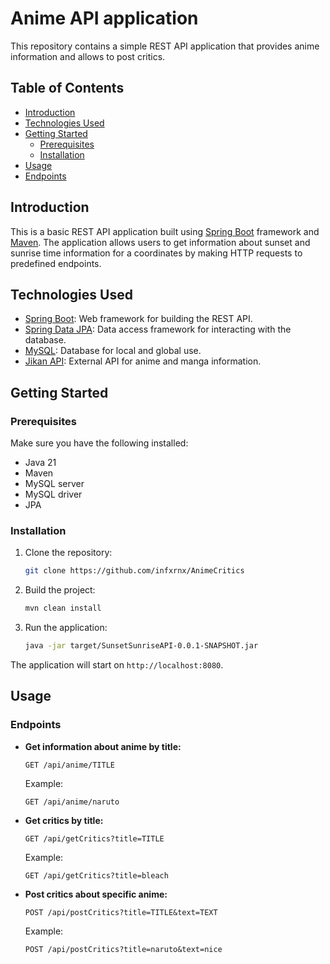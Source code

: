 # Anime API application

This repository contains a simple REST API application that provides anime information and allows to post critics.

## Table of Contents

- [Introduction](#introduction)
- [Technologies Used](#technologies-used)
- [Getting Started](#getting-started)
    - [Prerequisites](#prerequisites)
    - [Installation](#installation)
- [Usage](#usage)
- [Endpoints](#endpoints)

## Introduction

This is a basic REST API application built using [Spring Boot](https://spring.io/projects/spring-boot) framework and [Maven](https://maven.apache.org). The application allows users to get information about sunset and sunrise time information for a coordinates by making HTTP requests to predefined endpoints.

## Technologies Used

- [Spring Boot](https://spring.io/projects/spring-boot): Web framework for building the REST API.
- [Spring Data JPA](https://spring.io/projects/spring-data-jpa): Data access framework for interacting with the database.
- [MySQL](https://www.mysql.com): Database for local and global use.
- [Jikan API](https://docs.api.jikan.moe/): External API for anime and manga information.

## Getting Started

### Prerequisites

Make sure you have the following installed:

- Java 21
- Maven
- MySQL server
- MySQL driver
- JPA

### Installation

1. Clone the repository:

    ```bash
    git clone https://github.com/infxrnx/AnimeCritics
    ```

2. Build the project:

    ```bash
    mvn clean install
    ```

3. Run the application:

    ```bash
    java -jar target/SunsetSunriseAPI-0.0.1-SNAPSHOT.jar
    ```

The application will start on `http://localhost:8080`.

## Usage

### Endpoints

- **Get information about anime by title:**

  ```http
  GET /api/anime/TITLE
  ```

  Example:
  ```http
  GET /api/anime/naruto
  ```
- **Get critics by title:**

  ```http
  GET /api/getCritics?title=TITLE
  ```

  Example:
  ```http
  GET /api/getCritics?title=bleach
  ```
- **Post critics about specific anime:**

  ```http
  POST /api/postCritics?title=TITLE&text=TEXT
  ```

  Example:
  ```http
  POST /api/postCritics?title=naruto&text=nice
  ```
